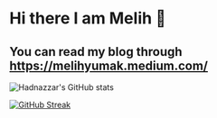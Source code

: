 # Hi there I am Melih 👋

## You can read my blog through https://melihyumak.medium.com/

![Hadnazzar's GitHub stats](https://github-readme-stats.vercel.app/api?username=hadnazzar&show_icons=true&theme=radical&count_private=true)

[![GitHub Streak](https://github-readme-streak-stats.herokuapp.com?user=hadnazzar&theme=radical)](https://git.io/streak-stats)

<!--
**hadnazzar/hadnazzar** is a ✨ _special_ ✨ repository because its `README.md` (this file) appears on your GitHub profile.

Here are some ideas to get you started:

- 🔭 I’m currently working on ...
- 🌱 I’m currently learning ...
- 👯 I’m looking to collaborate on ...
- 🤔 I’m looking for help with ...
- 💬 Ask me about ...
- 📫 How to reach me: ...
- 😄 Pronouns: ...
- ⚡ Fun fact: ...
-->
